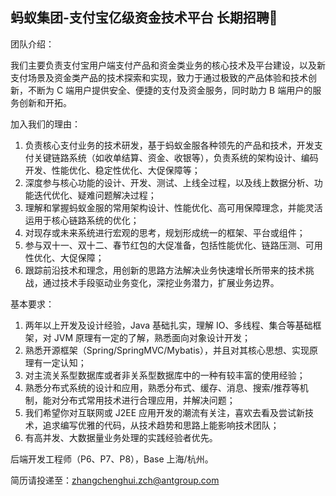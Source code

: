
## 蚂蚁集团-支付宝亿级资金技术平台 长期招聘👏


团队介绍：

我们主要负责支付宝用户端支付产品和资金类业务的核心技术及平台建设，以及新支付场景及资金类产品的技术探索和实现，致力于通过极致的产品体验和技术创新，不断为 C 端用户提供安全、便捷的支付及资金服务，同时助力 B 端用户的服务创新和开拓。

加入我们的理由：
1. 负责核心支付业务的技术研发，基于蚂蚁金服各种领先的产品和技术，开发支付关键链路系统（如收单结算、资金、收银等），负责系统的架构设计、编码开发、性能优化、稳定性优化、大促保障等；
2. 深度参与核心功能的设计、开发、测试、上线全过程，以及线上数据分析、功能迭代优化、疑难问题解决过程；
3. 理解和掌握蚂蚁金服的常用架构设计、性能优化、高可用保障理念，并能灵活运用于核心链路系统的优化；
4. 对现存或未来系统进行宏观的思考，规划形成统一的框架、平台或组件；
5. 参与双十一、双十二、春节红包的大促准备，包括性能优化、链路压测、可用性优化、大促保障；
6. 跟踪前沿技术和理念，用创新的思路方法解决业务快速增长所带来的技术挑战，通过技术手段驱动业务变化，深挖业务潜力，扩展业务边界。

基本要求：
1. 两年以上开发及设计经验，Java 基础扎实，理解 IO、多线程、集合等基础框架，对 JVM 原理有一定的了解，熟悉面向对象设计开发；
2. 熟悉开源框架（Spring/SpringMVC/Mybatis），并且对其核心思想、实现原理有一定认知；
3. 对主流关系型数据库或者非关系型数据库中的一种有较丰富的使用经验；
4. 熟悉分布式系统的设计和应用，熟悉分布式、缓存、消息、搜索/推荐等机制，能对分布式常用技术进行合理应用，并解决问题；
5. 我们希望你对互联网或 J2EE 应用开发的潮流有关注，喜欢去看及尝试新技术，追求编写优雅的代码，从技术趋势和思路上能影响技术团队；
6. 有高并发、大数据量业务处理的实践经验者优先。

后端开发工程师（P6、P7、P8），Base 上海/杭州。

简历请投递至：zhangchenghui.zch@antgroup.com

